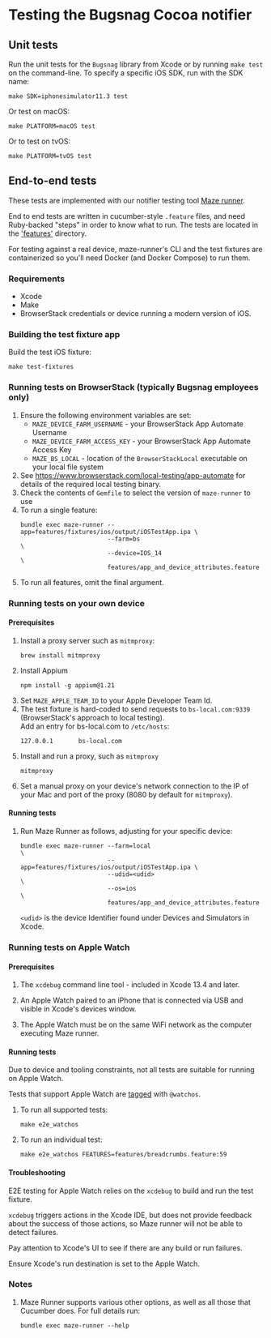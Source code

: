 # Testing the Bugsnag Cocoa notifier

## Unit tests

Run the unit tests for the `Bugsnag` library from Xcode or by running `make
test` on the command-line. To specify a specific iOS SDK, run with the SDK name:

    make SDK=iphonesimulator11.3 test

Or test on macOS:

    make PLATFORM=macOS test

Or to test on tvOS:

    make PLATFORM=tvOS test

## End-to-end tests

These tests are implemented with our notifier testing tool [Maze runner](https://github.com/bugsnag/maze-runner).

End to end tests are written in cucumber-style `.feature` files, and need Ruby-backed "steps" in order to know what to 
run. The tests are located in the ['features'](/features/) directory.

For testing against a real device, maze-runner's CLI and the test fixtures are containerized so you'll need Docker 
(and Docker Compose) to run them.

### Requirements

- Xcode
- Make
- BrowserStack credentials or device running a modern version of iOS.

### Building the test fixture app

Build the test iOS fixture:
 ```shell script
 make test-fixtures
 ```

### Running tests on BrowserStack (typically Bugsnag employees only)

1. Ensure the following environment variables are set:
    - `MAZE_DEVICE_FARM_USERNAME` - your BrowserStack App Automate Username
    - `MAZE_DEVICE_FARM_ACCESS_KEY` - your BrowserStack App Automate Access Key
    - `MAZE_BS_LOCAL` - location of the `BrowserStackLocal` executable on your local file system
2. See https://www.browserstack.com/local-testing/app-automate for details of the required local testing binary.
3. Check the contents of `Gemfile` to select the version of `maze-runner` to use
4. To run a single feature:
    ```shell script
    bundle exec maze-runner --app=features/fixtures/ios/output/iOSTestApp.ipa \
                            --farm=bs                                         \
                            --device=IOS_14                                   \
                            features/app_and_device_attributes.feature
    ```
5. To run all features, omit the final argument.

### Running tests on your own device

#### Prerequisites

1. Install a proxy server such as `mitmproxy`:
   ```shell script
   brew install mitmproxy
   ```
2. Install Appium 
   ```
   npm install -g appium@1.21
   ```
3. Set `MAZE_APPLE_TEAM_ID` to your Apple Developer Team Id.
4. The test fixture is hard-coded to send requests to `bs-local.com:9339` (BrowserStack's approach to local testing).  
   Add an entry for bs-local.com to `/etc/hosts`:
   ```
   127.0.0.1       bs-local.com
   ```
5. Install and run a proxy, such as `mitmproxy`
    ```shell script
   mitmproxy
   ```
6. Set a manual proxy on your device's network connection to the IP of your Mac and port of the proxy 
   (8080 by default for `mitmproxy`).
 
#### Running tests

1. Run Maze Runner as follows, adjusting for your specific device:
    ```shell script
    bundle exec maze-runner --farm=local                                      \
                            --app=features/fixtures/ios/output/iOSTestApp.ipa \
                            --udid=<udid>                                     \
                            --os=ios                                          \
                            features/app_and_device_attributes.feature
    ```
   `<udid>` is the device Identifier found under Devices and Simulators in Xcode.

### Running tests on Apple Watch

#### Prerequisites

1. The `xcdebug` command line tool - included in Xcode 13.4 and later.

2. An Apple Watch paired to an iPhone that is connected via USB and visible in Xcode's devices window.

3. The Apple Watch must be on the same WiFi network as the computer executing Maze runner.

#### Running tests

Due to device and tooling constraints, not all tests are suitable for running on Apple Watch.

Tests that support Apple Watch are [tagged](https://cucumber.io/docs/cucumber/api/#tags) with `@watchos`.

1. To run all supported tests:
    ```shell script
    make e2e_watchos
    ```

2. To run an individual test:
    ```shell script
    make e2e_watchos FEATURES=features/breadcrumbs.feature:59
    ```

#### Troubleshooting

E2E testing for Apple Watch relies on the `xcdebug` to build and run the test fixture.

`xcdebug` triggers actions in the Xcode IDE, but does not provide feedback about the success of those actions, so Maze runner will not be able to detect failures.

Pay attention to Xcode's UI to see if there are any build or run failures.

Ensure Xcode's run destination is set to the Apple Watch.

### Notes

1. Maze Runner supports various other options, as well as all those that Cucumber does. For full details run:
    ```shell script
    bundle exec maze-runner --help
    ```
